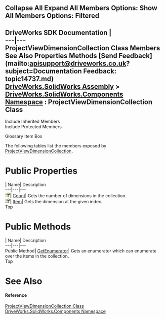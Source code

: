 Collapse All Expand All Members Options: Show All  Members Options: Filtered   
---  
DriveWorks SDK Documentation  |   
---|---  
ProjectViewDimensionCollection Class Members   
See Also Properties Methods [Send Feedback](mailto:apisupport@driveworks.co.uk?subject=Documentation Feedback: topic14737.md)  
[DriveWorks.SolidWorks Assembly](topic13342.md) > [DriveWorks.SolidWorks.Components Namespace](topic13925.md) : ProjectViewDimensionCollection Class  
---  
  
Include Inherited Members    
Include Protected Members  


Glossary Item Box

The following tables list the members exposed by [ProjectViewDimensionCollection](topic14737.md).

# Public Properties

| Name| Description  
---|---|---  
![Public Property](dotnetimages/publicProperty.gif)| [Count](topic14744.md)| Gets the number of dimensions in the collection.   
![Public Property](dotnetimages/publicProperty.gif)| [Item](topic14745.md)| Gets the dimension at the given index.   
Top

# Public Methods

| Name| Description  
---|---|---  
Public Method| [GetEnumerator](topic14743.md)| Gets an enumerator which can enumerate over the items in the collection.   
Top

# See Also

#### Reference

[ProjectViewDimensionCollection Class](topic14737.md)   
[DriveWorks.SolidWorks.Components Namespace](topic13925.md)


